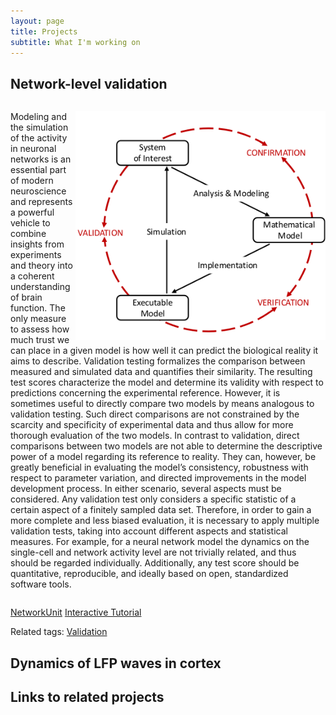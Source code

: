 ```yaml
---
layout: page
title: Projects
subtitle: What I'm working on
---
```


## Network-level validation
<p style="display:inline-block">
<img src="/assets/validation_environment.png" style="float:right" alt="" width="400"/>
Modeling and the simulation of the activity in neuronal networks is an essential part of modern neuroscience and represents a powerful vehicle to combine insights from experiments and theory into a coherent understanding of brain function.
The only measure to assess how much trust we can place in a given model is how well it can predict the biological reality it aims to describe. Validation testing formalizes the comparison between measured and simulated data and quantifies their similarity. The resulting test scores characterize the model and determine its validity with respect to predictions concerning the experimental reference. However, it is sometimes useful to directly compare two models by means analogous to validation testing. Such direct comparisons are not constrained by the scarcity and specificity of experimental data and thus allow for more thorough evaluation of the two models. In contrast to validation, direct comparisons between two models are not able to determine the descriptive power of a model regarding its reference to reality. They can, however, be greatly beneficial in evaluating the model’s consistency, robustness with respect to parameter variation, and directed improvements in the model development process.
In either scenario, several aspects must be considered. Any validation test only considers a specific statistic of a certain aspect of a finitely sampled data set. Therefore, in order to gain a more complete and less biased evaluation, it is necessary to apply multiple validation tests, taking into account different aspects and statistical measures. For example, for a neural network model the dynamics on the single-cell and network activity level are not trivially related, and thus should be regarded individually. Additionally, any test score should be quantitative, reproducible, and ideally based on open, standardized software tools.
</p>

[NetworkUnit](https://github.com/INM-6/NetworkUnit)
[Interactive Tutorial](https://gke.mybinder.org/v2/gh/INM-6/NetworkUnit/master?filepath=examples%2Findex.ipynb)

Related tags: [Validation](../tags/#validation)

<!-- ![](/assets/rasterplot.png)
![](/assets/validation_results.png) -->

<!-- introduction
    publications
    related tags -->

## Dynamics of LFP waves in cortex

## Links to related projects
<!-- elephant
    neo
    HAF
    HBP validation framework
    viziphant-->

<!--# Side projects
    workflow management
    real-time collaborative online html editor-->
